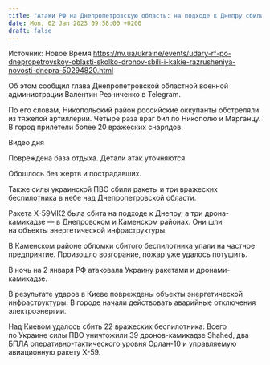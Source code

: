 ```yaml
---
title: "Атаки РФ на Днепропетровскую область: на подходе к Днепру сбили ракету, обломки дрона-камикадзе упали на предприятие"
date: Mon, 02 Jan 2023 09:58:00 +0200
draft: false
---
```

Источник: Новое Время https://nv.ua/ukraine/events/udary-rf-po-dnepropetrovskoy-oblasti-skolko-dronov-sbili-i-kakie-razrusheniya-novosti-dnepra-50294820.html


 Об этом сообщил глава Днепропетровской областной военной администрации Валентин Резниченко в Telegram.

По его словам, Никопольский район российские оккупанты обстреляли из тяжелой артиллерии. Четыре раза враг бил по Никополю и Марганцу. В город прилетели более 20 вражеских снарядов.

 Видео дня   

Повреждена база отдыха. Детали атак уточняются.

Обошлось без жертв и пострадавших.

Также силы украинской ПВО сбили ракеты и три вражеских беспилотника в небе над Днепропетровской области.

Ракета Х-59МК2 была сбита на подходе к Днепру, а три дрона-камикадзе — в Днепровском и Каменском районах. Они шли на объекты энергетической инфраструктуры.

В Каменском районе обломки сбитого беспилотника упали на частное предприятие. Произошло возгорание, пожар уже удалось потушить.

В ночь на 2 января РФ атаковала Украину ракетами и дронами-камикадзе. 

В результате ударов в Киеве повреждены объекты энергетической инфраструктуры. В городе начали действовать аварийные отключения электроэнергии. 

Над Киевом удалось сбить 22 вражеских беспилотника. Всего по Украине силы ПВО уничтожили 39 дронов-камикадзе Shahed, два БПЛА оперативно-тактического уровня Орлан-10 и управляемую авиационную ракету Х-59.
